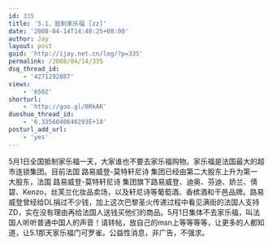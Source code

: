 ```yaml
---
id: 335
title: '5.1，抵制家乐福 [zz]'
date: '2008-04-14T14:40:25+08:00'
author: Jay
layout: post
guid: 'http://ijay.net.cn/log/?p=335'
permalink: /2008/04/14/335
dsq_thread_id:
    - '4271292887'
views:
    - '6502'
shorturl:
    - 'http://goo.gl/0RkAK'
duoshuo_thread_id:
    - '6.3356040646293E+18'
posturl_add_url:
    - 'yes'
---
```


5月1日全国抵制家乐福一天，大家谁也不要去家乐福购物。家乐福是法国最大的超市连锁集团。目前法国 路易威登-莫特轩尼诗 集团已经由第二大股东上升为第一大股东，法国 路易威登-莫特轩尼诗 集团旗下路易威登、迪奥、芬迪、娇兰、倩碧、Kenzo，丝芙兰化妆品卖场，以及轩尼诗等葡萄酒、香槟酒和干邑品牌。路易威登曾经给DL捐过不少钱，加上这次巴黎圣火传递过程中看见满街的法国人支持ZD，实在没有理由再给法国人送钱买他们的商品。5月1日集体不去家乐福，叫法国人听听普通中国人的声音！请转帖，放自己的msn上等等等等，让更多的人都知道，让5.1那天家乐福门可罗雀。公益性消息，非广告，不强求。